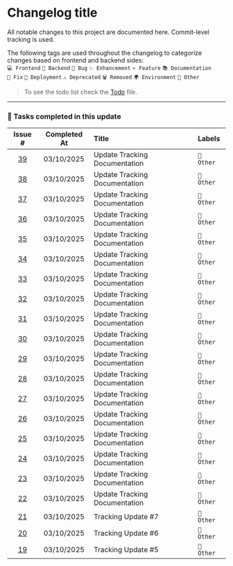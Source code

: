 # Changelog title

All notable changes to this project are documented here. Commit-level tracking is used.

The following tags are used throughout the changelog to categorize changes based on frontend and backend sides:<br>
`💻 Frontend` `🔧 Backend` `🐛 Bug` `✨ Enhancement` `⭐ Feature` `📚 Documentation`<br>
`🔨 Fix` `🚀 Deployment` `⚠️ Deprecated` `🗑️ Removed` `🌍 Environment` `📌 Other`

> To see the todo list check the [Todo](./Todo.md) file.

---

### 🏁 Tasks completed in this update
| Issue # | Completed At | Title | Labels |
|:------:|:------------:|:-----|:-----|
| [39](https://github.com/Gallucky/ClarityBox/pull/39) | 03/10/2025 | Update Tracking Documentation | `📌 Other` |
| [38](https://github.com/Gallucky/ClarityBox/pull/38) | 03/10/2025 | Update Tracking Documentation | `📌 Other` |
| [37](https://github.com/Gallucky/ClarityBox/pull/37) | 03/10/2025 | Update Tracking Documentation | `📌 Other` |
| [36](https://github.com/Gallucky/ClarityBox/pull/36) | 03/10/2025 | Update Tracking Documentation | `📌 Other` |
| [35](https://github.com/Gallucky/ClarityBox/pull/35) | 03/10/2025 | Update Tracking Documentation | `📌 Other` |
| [34](https://github.com/Gallucky/ClarityBox/pull/34) | 03/10/2025 | Update Tracking Documentation | `📌 Other` |
| [33](https://github.com/Gallucky/ClarityBox/pull/33) | 03/10/2025 | Update Tracking Documentation | `📌 Other` |
| [32](https://github.com/Gallucky/ClarityBox/pull/32) | 03/10/2025 | Update Tracking Documentation | `📌 Other` |
| [31](https://github.com/Gallucky/ClarityBox/pull/31) | 03/10/2025 | Update Tracking Documentation | `📌 Other` |
| [30](https://github.com/Gallucky/ClarityBox/pull/30) | 03/10/2025 | Update Tracking Documentation | `📌 Other` |
| [29](https://github.com/Gallucky/ClarityBox/pull/29) | 03/10/2025 | Update Tracking Documentation | `📌 Other` |
| [28](https://github.com/Gallucky/ClarityBox/pull/28) | 03/10/2025 | Update Tracking Documentation | `📌 Other` |
| [27](https://github.com/Gallucky/ClarityBox/pull/27) | 03/10/2025 | Update Tracking Documentation | `📌 Other` |
| [26](https://github.com/Gallucky/ClarityBox/pull/26) | 03/10/2025 | Update Tracking Documentation | `📌 Other` |
| [25](https://github.com/Gallucky/ClarityBox/pull/25) | 03/10/2025 | Update Tracking Documentation | `📌 Other` |
| [24](https://github.com/Gallucky/ClarityBox/pull/24) | 03/10/2025 | Update Tracking Documentation | `📌 Other` |
| [23](https://github.com/Gallucky/ClarityBox/pull/23) | 03/10/2025 | Update Tracking Documentation | `📌 Other` |
| [22](https://github.com/Gallucky/ClarityBox/pull/22) | 03/10/2025 | Update Tracking Documentation | `📌 Other` |
| [21](https://github.com/Gallucky/ClarityBox/pull/21) | 03/10/2025 | Tracking Update #7 | `📌 Other` |
| [20](https://github.com/Gallucky/ClarityBox/pull/20) | 03/10/2025 | Tracking Update #6 | `📌 Other` |
| [19](https://github.com/Gallucky/ClarityBox/pull/19) | 03/10/2025 | Tracking Update #5 | `📌 Other` |
